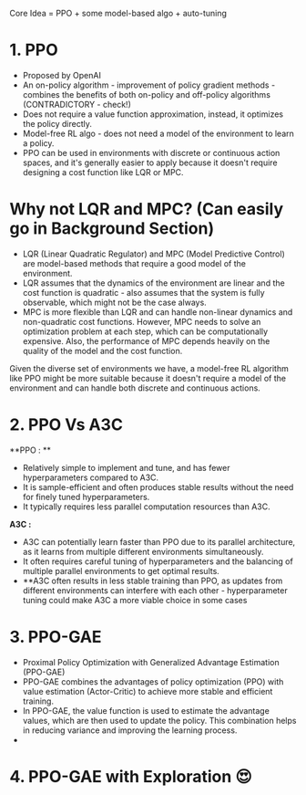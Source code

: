 
Core Idea = PPO + some model-based algo + auto-tuning


# 1. PPO
- Proposed by OpenAI
- An on-policy algorithm - improvement of policy gradient methods - combines the benefits of both on-policy and off-policy algorithms (CONTRADICTORY - check!)
- Does not require a value function approximation, instead, it optimizes the policy directly.
- Model-free RL algo - does not need a model of the environment to learn a policy.
- PPO can be used in environments with discrete or continuous action spaces, and it's generally easier to apply because it doesn't require designing a cost function like LQR or MPC.


# Why not LQR and MPC? (Can easily go in Background Section)
- LQR (Linear Quadratic Regulator) and MPC (Model Predictive Control) are model-based methods that require a good model of the environment. 
- LQR assumes that the dynamics of the environment are linear and the cost function is quadratic - also assumes that the system is fully observable, which might not be the case always.
- MPC is more flexible than LQR and can handle non-linear dynamics and non-quadratic cost functions. However, MPC needs to solve an optimization problem at each step, which can be computationally expensive. Also, the performance of MPC depends heavily on the quality of the model and the cost function.

Given the diverse set of environments we have, a model-free RL algorithm like PPO might be more suitable because it doesn't require a model of the environment and can handle both discrete and continuous actions. 


# 2. PPO Vs A3C

**PPO : **
- Relatively simple to implement and tune, and has fewer hyperparameters compared to A3C.
- It is sample-efficient and often produces stable results without the need for finely tuned hyperparameters.
- It typically requires less parallel computation resources than A3C.

**A3C :**
- A3C can potentially learn faster than PPO due to its parallel architecture, as it learns from multiple different environments simultaneously.
- It often requires careful tuning of hyperparameters and the balancing of multiple parallel environments to get optimal results.
- **A3C often results in less stable training than PPO, as updates from different environments can interfere with each other - hyperparameter tuning could make A3C a more viable choice in some cases


# 3. PPO-GAE
- Proximal Policy Optimization with Generalized Advantage Estimation (PPO-GAE)
- PPO-GAE combines the advantages of policy optimization (PPO) with value estimation (Actor-Critic) to achieve more stable and efficient training.
- In PPO-GAE, the value function is used to estimate the advantage values, which are then used to update the policy. This combination helps in reducing variance and improving the learning process.
- 

# 4. PPO-GAE with Exploration 😍
